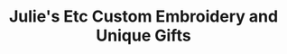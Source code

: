 ---
title: "Julie's Etc Custom Embroidery and Unique Gifts"
url: /virginia-beach/julies-etc-custom-embroidery-and-unique-gifts/
shop: gift
---